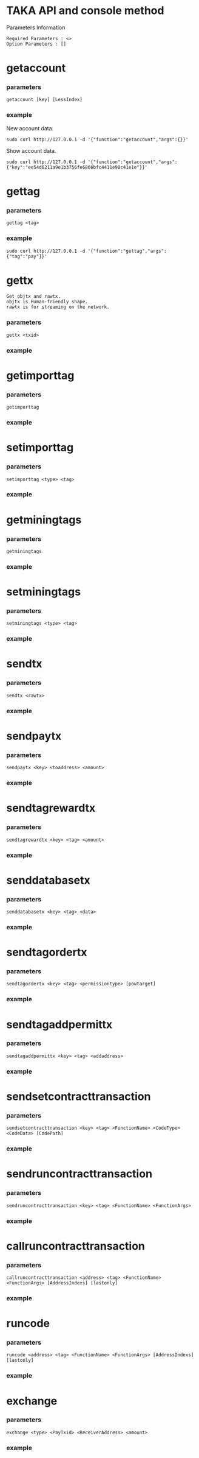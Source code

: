 TAKA API and console method
====

Parameters Information

	Required Parameters : <>
	Option Parameters : []


# getaccount

### parameters
	getaccount [key] [LessIndex]

### example
New account data.

	sudo curl http://127.0.0.1 -d '{"function":"getaccount","args":{}}'

Show account data.

	sudo curl http://127.0.0.1 -d '{"function":"getaccount","args":{"key":"ee54d6211a9e1b3756fe6866bfc4411e98c41e1e"}}'



# gettag

### parameters
	gettag <tag>

### example
	sudo curl http://127.0.0.1 -d '{"function":"gettag","args":{"tag":"pay"}}'




# gettx

	Get objtx and rawtx.
	objtx is Human-friendly shape.
	rawtx is for streaming on the network.

### parameters
	gettx <txid>

### example



# getimporttag

### parameters
	getimporttag

### example



# setimporttag

### parameters
	setimporttag <type> <tag>

### example



# getminingtags

### parameters
	getminingtags

### example



# setminingtags

### parameters
	setminingtags <type> <tag>

### example



# sendtx

### parameters
	sendtx <rawtx>

### example



# sendpaytx

### parameters
	sendpaytx <key> <toaddress> <amount>

### example



# sendtagrewardtx

### parameters
	sendtagrewardtx <key> <tag> <amount>

### example



# senddatabasetx

### parameters
	senddatabasetx <key> <tag> <data>

### example



# sendtagordertx

### parameters
	sendtagordertx <key> <tag> <permissiontype> [powtarget]

### example



# sendtagaddpermittx

### parameters
	sendtagaddpermittx <key> <tag> <addaddress>

### example



# sendsetcontracttransaction

### parameters
	sendsetcontracttransaction <key> <tag> <FunctionName> <CodeType> <CodeData> [CodePath]

### example



# sendruncontracttransaction

### parameters
	sendruncontracttransaction <key> <tag> <FunctionName> <FunctionArgs>

### example



# callruncontracttransaction

### parameters
	callruncontracttransaction <address> <tag> <FunctionName> <FunctionArgs> [AddressIndexs] [lastonly]

### example



# runcode

### parameters
	runcode <address> <tag> <FunctionName> <FunctionArgs> [AddressIndexs] [lastonly]

### example



# exchange

### parameters
	exchange <type> <PayTxid> <ReceiverAddress> <amount>

### example
